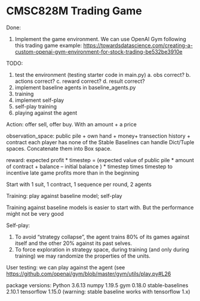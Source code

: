 # CMSC828M Trading Game

Done:
1. Implement the game environment. We can use OpenAI Gym following this trading game example: https://towardsdatascience.com/creating-a-custom-openai-gym-environment-for-stock-trading-be532be3910e

TODO:
1. test the environment (testing starter code in main.py)
	a. obs correct?
	b. actions correct?
	c. reward correct?
	d. result correct?
2. implement baseline agents in baseline_agents.py
3. training
4. implement self-play
5. self-play training
6. playing against the agent





Action: offer sell, offer buy.  With an amount + a price

observation_space: public pile + own hand + money+ transection history + contract each player has
none of the Stable Baselines can handle Dict/Tuple spaces. Concatenate them into Box space.

reward: expected profit * timestep
=  (expected value of public pile * amount of contract + balance – initial balance ) * timestep
times timestep to incentive late game profits more than in the beginning

Start with 1 suit, 1 contract, 1 sequence per round, 2 agents


Training: play against baseline model; self-play 

Training against baseline models is easier to start with. But the performance might not be very good

Self-play: 
1. To avoid “strategy collapse”, the agent trains 80% of its games against itself and the other 20% against its past selves.
2. To force exploration in strategy space, during training (and only during training) we may randomize the properties of the units.


User testing: we can play against the agent (see https://github.com/openai/gym/blob/master/gym/utils/play.py#L26




package versions:
Python 3.6.13
numpy                1.19.5
gym                  0.18.0
stable-baselines     2.10.1
tensorflow           1.15.0
(warning: stable baseline works with tensorflow 1.x)
